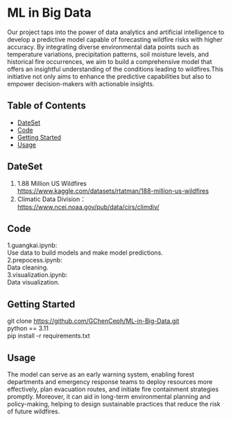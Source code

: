 # ML in Big Data

Our project taps into the power of data analytics and artificial intelligence to develop a predictive model capable of forecasting wildfire risks with higher accuracy. By integrating diverse environmental data points such as temperature variations, precipitation patterns, soil moisture levels, and historical fire occurrences, we aim to build a comprehensive model that offers an insightful understanding of the conditions leading to wildfires.This initiative not only aims to enhance the predictive capabilities but also to empower decision-makers with actionable insights. 

## Table of Contents

- [DateSet](#dataset)
- [Code](#code)
- [Getting Started](#getting-started)
- [Usage](#usage)

## DateSet
1. 1.88 Million US Wildfires  
https://www.kaggle.com/datasets/rtatman/188-million-us-wildfires  
2. Climatic Data Division：  
https://www.ncei.noaa.gov/pub/data/cirs/climdiv/

## Code
1.guangkai.ipynb:  
Use data to build models and make model predictions.  
2.prepocess.ipynb:  
Data cleaning.  
3.visualization.ipynb:  
Data visualization.  
## Getting Started

git clone https://github.com/GChenCeph/ML-in-Big-Data.git  
python == 3.11  
pip install -r requirements.txt  


## Usage

The model can serve as an early warning system, enabling forest departments and emergency response teams to deploy resources more effectively, plan evacuation routes, and initiate fire containment strategies promptly. Moreover, it can aid in long-term environmental planning and policy-making, helping to design sustainable practices that reduce the risk of future wildfires.



